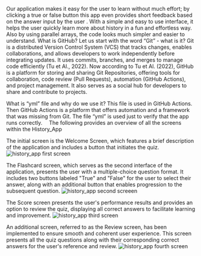 Our application makes it easy for the user to learn without much effort; by clicking a true or false button this app even provides short feedback based on the answer input by the user
. With a simple and easy to use interface, it helps the user quickly learn more about history in a fun and effortless way. Also by using parallel arrays, the code looks much simpler and easier to understand. 
What is GitHub? 
Let us start with the word “Git” - what is it?
Git is a distributed Version Control System (VCS) that tracks changes, enables collaborations, and allows developers to work independently before integrating updates. It uses commits, branches, and merges to manage code efficiently (Tu et Al., 2022).
Now according to Tu et Al. (2022), GitHub is a platform for storing and sharing Git Repositories, offering tools for collaboration, code review (Pull Requests), automation (GitHub Actions), and project management. It also serves as a social hub for developers to share and contribute to projects.

What is “yml” file and why do we use it?
This file is used in GitHub Actions. Then GitHub Actions is a platform that offers automation and a framework that was missing from Git. The file “yml” is used just to verify that the app runs correctly.
 The following provides an overview of all the screens within the History_App
 
The initial screen is the Welcome Screen, which features a brief description of the application and includes a button that initiates the quiz.
![history_app first screen](https://github.com/user-attachments/assets/0f6afdee-75c5-4e48-b3ad-05b057df5450)

The Flashcard screen, which serves as the second interface of the application, presents the user with a multiple-choice question format.
It includes two buttons labeled "True" and "False" for the user to select their answer, along with an additional button that enables progression to the subsequent question.
 ![history_app second screeen](https://github.com/user-attachments/assets/777c40df-4215-4819-afbd-02d713e342b2)

The Score screen presents the user's performance results and provides an option to review the quiz, displaying all correct answers to facilitate learning and improvement. 
![history_app third screen](https://github.com/user-attachments/assets/c09d568f-32ea-4d71-a29f-8cf22f66930e)

An additional screen, referred to as the Review screen, has been implemented to ensure smooth and coherent user experience. This screen presents all the quiz questions along with their corresponding correct answers for the user's reference and review.
 ![history_app fourth screen](https://github.com/user-attachments/assets/8f7e34fc-1635-411c-b835-b8a2d0bc81e8)


